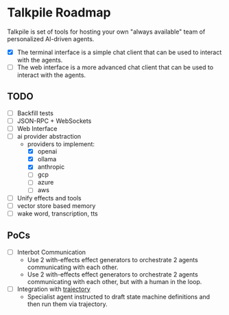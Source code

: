 # Talkpile Roadmap

Talkpile is set of tools for hosting your own "always available" team of personalized AI-driven agents.

- [x] The terminal interface is a simple chat client that can be used to interact with the agents.
- [ ] The web interface is a more advanced chat client that can be used to interact with the agents.

## TODO

- [ ] Backfill tests
- [ ] JSON-RPC + WebSockets
- [ ] Web Interface
- [ ] ai provider abstraction
    - providers to implement:
        - [x] openai
        - [x] ollama
        - [x] anthropic
        - [ ] gcp
        - [ ] azure
        - [ ] aws
- [ ] Unify effects and tools
- [ ] vector store based memory
- [ ] wake word, transcription, tts

## PoCs

- [ ] Interbot Communication
    - Use 2 with-effects effect generators to orchestrate 2 agents communicating with each other.
    - Use 2 with-effects effect generators to orchestrate 2 agents communicating with each other, but with a human in the loop.
- [ ] Integration with [trajectory](https://npmjs.com/package/trajectory)
    - Specialist agent instructed to draft state machine definitions and then run them via trajectory.
